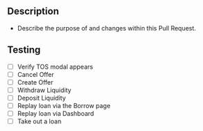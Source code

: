## Description

- Describe the purpose of and changes within this Pull Request.

## Testing
- [ ] Verify TOS modal appears
- [ ] Cancel Offer
- [ ] Create Offer
- [ ] Withdraw Liquidity
- [ ] Deposit Liquidity
- [ ] Replay loan via the Borrow page
- [ ] Replay loan via Dashboard
- [ ] Take out a loan 